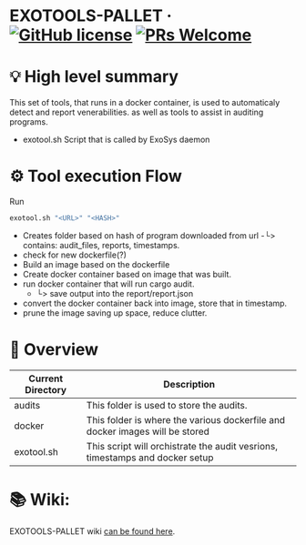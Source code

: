 # EXOTOOLS-PALLET &middot; [![GitHub license](https://img.shields.io/badge/license-GPL3%2FApache2-blue)](#LICENSE) [![PRs Welcome](https://img.shields.io/badge/PRs-welcome-brightgreen.svg)](docs/CONTRIBUTING.adoc)


# 💡 High level summary
This set of tools, that runs in a docker container, is used to automaticaly detect and report venerabilities. as well as tools to assist in auditing programs.
- exotool.sh Script that is called by ExoSys daemon

# ⚙️  Tool execution Flow
Run 
```bash
exotool.sh "<URL>" "<HASH>"
```
- Creates folder based on hash of program downloaded from url
  -└> contains: audit_files, reports, timestamps.
- check for new dockerfile(?)
- Build an image based on the dockerfile
- Create docker container based on image that was built.
- run docker container that will run cargo audit.
  - └> save output into the report/report.json
- convert the docker container back into image, store that in timestamp.
- prune the image saving up space, reduce clutter.


# 🔭 Overview
| Current Directory  | Description                                                                  |
|------------------- |----------------------------------------------------------------------------- |
| audits             | This folder is used to store the audits.                                     |
| docker             | This folder is where the various dockerfile and docker images will be stored |
| exotool.sh         | This script will orchistrate the audit vesrions, timestamps and docker setup |


# 📚 Wiki:

EXOTOOLS-PALLET wiki [can be found here](https://github.com/Qrucial/QRUCIAL-DAO/wiki/ExoTool).   
